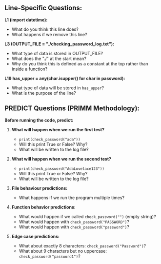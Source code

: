 
## **Line-Specific Questions:**

**L1 (import datetime):**
- What do you think this line does?
- What happens if we remove this line?

**L3 (OUTPUT_FILE = "./checking_password_log.txt"):**
- What type of data is stored in OUTPUT_FILE?
- What does the "./" at the start mean?
- Why do you think this is defined as a constant at the top rather than inside a function?

**L19 has_upper = any(char.isupper() for char in password):**
- What type of data will be stored in `has_upper`?
- What is the purpose of the line?

## **PREDICT Questions (PRIMM Methodology):**

**Before running the code, predict:**

1. **What will happen when we run the first test?**
   - `print(check_password("ada"))`
   - Will this print True or False? Why?
   - What will be written to the log file?

2. **What will happen when we run the second test?**
   - `print(check_password("AdaLovelace123"))`
   - Will this print True or False? Why?
   - What will be written to the log file?

3. **File behaviour predictions:**
   - What happens if we run the program multiple times?

4. **Function behavior predictions:**
   - What would happen if we called `check_password("")` (empty string)?
   - What would happen with `check_password("PASSWORD")`?
   - What would happen with `check_password("password")`?

5. **Edge case predictions:**
   - What about exactly 8 characters: `check_password("Password")`?
   - What about 9 characters but no uppercase: `check_password("password1")`?
